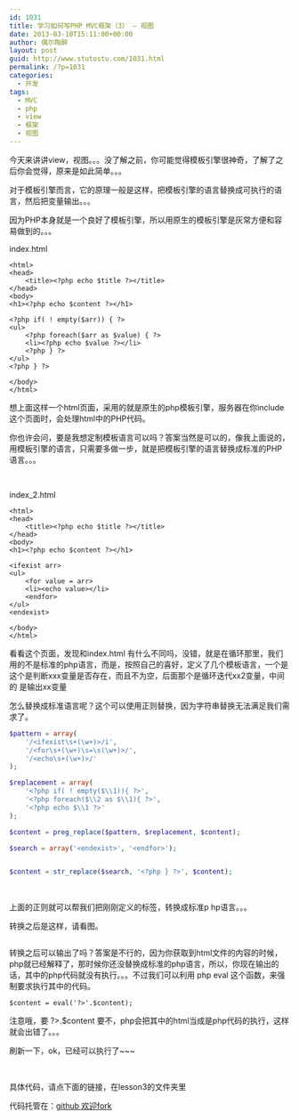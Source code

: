 ```yaml
---
id: 1031
title: 学习如何写PHP MVC框架（3） — 视图
date: 2013-03-18T15:11:00+00:00
author: 偶尔陶醉
layout: post
guid: http://www.stutostu.com/1031.html
permalink: /?p=1031
categories:
  - 开发
tags:
  - MVC
  - php
  - view
  - 框架
  - 视图
---
```


今天来讲讲view，视图。。。没了解之前，你可能觉得模板引擎很神奇，了解了之后你会觉得，原来是如此简单。。。

对于模板引擎而言，它的原理一般是这样，把模板引擎的语言替换成可执行的语言，然后把变量输出。。。

因为PHP本身就是一个良好了模板引擎，所以用原生的模板引擎是灰常方便和容易做到的。。。



index.html

```
<html>
<head>
    <title><?php echo $title ?></title>
</head>
<body>
<h1><?php echo $content ?></h1>

<?php if( ! empty($arr)) { ?>
<ul>
    <?php foreach($arr as $value) { ?>
    <li><?php echo $value ?></li>
    <?php } ?>
</ul>
<?php } ?>

</body>
</html>
```

想上面这样一个html页面，采用的就是原生的php模板引擎，服务器在你include这个页面时，会处理html中的PHP代码。

你也许会问，要是我想定制模板语言可以吗？答案当然是可以的，像我上面说的，用模板引擎的语言，只需要多做一步，就是把模板引擎的语言替换成标准的PHP语言。。。

 

index_2.html

```
<html>
<head>
    <title><?php echo $title ?></title>
</head>
<body>
<h1><?php echo $content ?></h1>

<ifexist arr>
<ul>
    <for value = arr>
    <li><echo value></li>
    <endfor>
</ul>
<endexist>

</body>
</html>
```

看看这个页面，发现和index.html 有什么不同吗，没错，就是在循环那里，我们用的不是标准的php语言，而是，按照自己的喜好，定义了几个模板语言，一个是<ifexist xxx>这个是判断xxx变量是否存在，而且不为空，后面那个<for xx1=xx2>是循环迭代xx2变量，中间的<echo xx> 是输出xx变量

怎么替换成标准语言呢？这个可以使用正则替换，因为字符串替换无法满足我们需求了。

```php
$pattern = array(
    '/<ifexist\s+(\w+)>/i',
    '/<for\s+(\w+)\s=\s(\w+)>/',
    '/<echo\s+(\w+)>/'
);

$replacement = array(
    '<?php if( ! empty($\\1)){ ?>',
    '<?php foreach($\\2 as $\\1){ ?>',
    '<?php echo $\\1 ?>'
);

$content = preg_replace($pattern, $replacement, $content);

$search = array('<endexist>', '<endfor>');


$content = str_replace($search, '<?php } ?>', $content);
```

 

上面的正则就可以帮我们把刚刚定义的标签，转换成标准p hp语言。。。

转换之后是这样，请看图。

<img title="" src="http://t1.qpic.cn/mblogpic/f91723ad9e9641cf3804/460" alt="" width="" height="" border="0" />

转换之后可以输出了吗？答案是不行的，因为你获取到html文件的内容的时候，php就已经解释了，那时候你还没替换成标准的php语言，所以，你现在输出的话，其中的php代码就没有执行。。。不过我们可以利用 php eval 这个函数，来强制要求执行其中的代码。

```
$content = eval('?>'.$content);
```

注意哦，要 ?>.$content 要不，php会把其中的html当成是php代码的执行，这样就会出错了。。。

刷新一下，ok，已经可以执行了~~~ 

 

具体代码，请点下面的链接，在lesson3的文件夹里

代码托管在：[github 欢迎fork](https://github.com/Barbery/mvc.git)